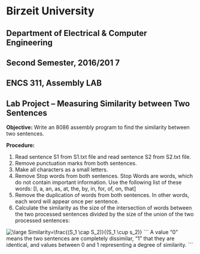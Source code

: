 # Birzeit University

## Department of Electrical & Computer Engineering

## Second Semester, 2016/201 7

## ENCS 311, Assembly LAB

## Lab Project – Measuring Similarity between Two Sentences

**Objective:**
Write an 8086 assembly program to find the similarity between two sentences.

**Procedure:**

1. Read sentence S1 from S1.txt file and read sentence S2 from S2.txt file.
2. Remove punctuation marks from both sentences.
3. Make all characters as a small letters.
4. Remove Stop words from both sentences. Stop Words are words, which do not contain important
    information. Use the following list of these words:
       [I, a, an, as, at, the, by, in, for, of, on, that]
5. Remove the duplication of words from both sentences. In other words, each word will appear once per
    sentence.
6. Calculate the similarity as the size of the intersection of words between the two processed sentences
    divided by the size of the union of the two processed sentences:

<img src="https://latex.codecogs.com/png.latex?\dpi{120}&space;\bg_white&space;\large&space;Similarity=\frac{(S_1&space;\cap&space;S_2)}{(S_1&space;\cup&space;s_2)}" title="\large Similarity=\frac{(S_1 \cap S_2)}{(S_1 \cup s_2)}" />
```
A value “0” means the two sentences are completely dissimilar, “1” that they are identical, and values
between 0 and 1 representing a degree of similarity.
```
